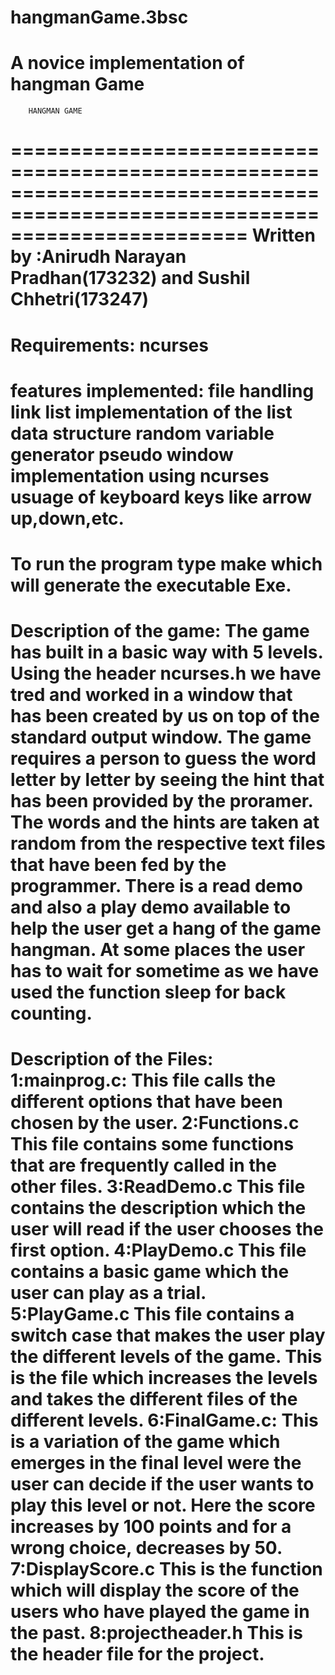 # hangmanGame.3bsc
A novice implementation of hangman Game
===========================================================================================================================
        HANGMAN GAME
============================================================================================================================
 Written by :Anirudh Narayan Pradhan(173232) and Sushil Chhetri(173247)
===========================================================================================================================
 Requirements:
            ncurses
===========================================================================================================================
features implemented:
            file handling 
            link list implementation of the list data structure
            random variable generator
            pseudo window implementation using ncurses
            usuage of keyboard keys like arrow up,down,etc.
===========================================================================================================================
 To run the program type make which will generate the executable Exe.
============================================================================================================================
 Description of the game:
        The game has built in a basic way with 5 levels.
        Using the header ncurses.h we have tred and worked in a window that has been created by us on top of the standard output window.
        The game requires a person to guess the word letter by letter by seeing the hint that has been provided by the proramer.
        The words and the hints are taken at random from the respective text files that have been fed by the programmer.
        There is a read demo and also a play demo available to help the user get a hang of the game hangman.
        At some places the user has to wait for sometime as we have used the function sleep for back counting.
============================================================================================================================
 Description of the Files:
       1:mainprog.c:
                    This file calls the different options that have been chosen by the user.
       2:Functions.c
                    This file contains some functions that are frequently called in the other files.
       3:ReadDemo.c
                    This file contains the description which the user will read if the user chooses the first option.
       4:PlayDemo.c
                    This file contains a basic game which the user can play as a trial.
       5:PlayGame.c
                    This file contains a switch case that makes the user play the different levels of the game.
                    This is the file which increases the levels and takes the different files of the different levels.
       6:FinalGame.c:
                    This is a variation of the game which emerges in the final level were the user can decide if the user wants to play this level or not.
                    Here the score increases by 100 points and for a wrong choice, decreases by 50.
       7:DisplayScore.c
                    This is the function which will display the score of the users who have played the game in the past.
       8:projectheader.h
                    This is the header file for the project.
===========================================================================================================================
